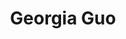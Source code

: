 ---
user: georgia
title: Georgia Guo
position: Head of Innovation
company: McDonald's China
featured: false
talk: keynote
---